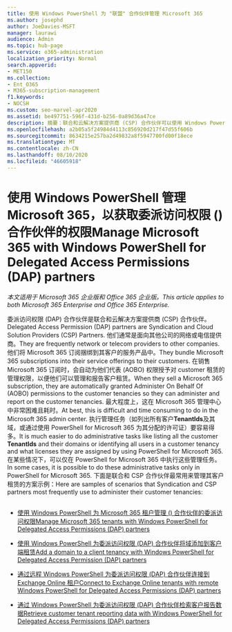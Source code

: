 ```yaml
---
title: 使用 Windows PowerShell 为 "联盟" 合作伙伴管理 Microsoft 365
ms.author: josephd
author: JoeDavies-MSFT
manager: laurawi
audience: Admin
ms.topic: hub-page
ms.service: o365-administration
localization_priority: Normal
search.appverid:
- MET150
ms.collection:
- Ent_O365
- M365-subscription-management
f1.keywords:
- NOCSH
ms.custom: seo-marvel-apr2020
ms.assetid: be497751-596f-431d-b256-0a89d36a47ce
description: 摘要：联合和云解决方案提供商 (CSP) 合作伙伴可以使用 Windows PowerShell 管理 Microsoft 365 客户租户。
ms.openlocfilehash: a2b05a5f24984d4113c856920d217f47d55f606b
ms.sourcegitcommit: 8634215e257ba2d49832a8f5947700fd00f18ece
ms.translationtype: MT
ms.contentlocale: zh-CN
ms.lasthandoff: 08/10/2020
ms.locfileid: "46605918"
---
```

# <a name="manage-microsoft-365-with-windows-powershell-for-delegated-access-permissions-dap-partners"></a><span data-ttu-id="221a1-103">使用 Windows PowerShell 管理 Microsoft 365，以获取委派访问权限 () 合作伙伴的权限</span><span class="sxs-lookup"><span data-stu-id="221a1-103">Manage Microsoft 365 with Windows PowerShell for Delegated Access Permissions (DAP) partners</span></span>

<span data-ttu-id="221a1-104">*本文适用于 Microsoft 365 企业版和 Office 365 企业版。*</span><span class="sxs-lookup"><span data-stu-id="221a1-104">*This article applies to both Microsoft 365 Enterprise and Office 365 Enterprise.*</span></span>

<span data-ttu-id="221a1-105">委派访问权限 (DAP) 合作伙伴是联合和云解决方案提供商 (CSP) 合作伙伴。</span><span class="sxs-lookup"><span data-stu-id="221a1-105">Delegated Access Permission (DAP) partners are Syndication and Cloud Solution Providers (CSP) Partners.</span></span> <span data-ttu-id="221a1-106">他们通常是面向其他公司的网络或电信提供商。</span><span class="sxs-lookup"><span data-stu-id="221a1-106">They are frequently network or telecom providers to other companies.</span></span> <span data-ttu-id="221a1-107">他们将 Microsoft 365 订阅捆绑到其客户的服务产品中。</span><span class="sxs-lookup"><span data-stu-id="221a1-107">They bundle Microsoft 365 subscriptions into their service offerings to their customers.</span></span> <span data-ttu-id="221a1-108">在销售 Microsoft 365 订阅时，会自动为他们代表 (AOBO) 权限授予对 customer 租赁的管理权限，以便他们可以管理和报告客户租赁。</span><span class="sxs-lookup"><span data-stu-id="221a1-108">When they sell a Microsoft 365 subscription, they are automatically granted Administer On Behalf Of (AOBO) permissions to the customer tenancies so they can administer and report on the customer tenancies.</span></span> <span data-ttu-id="221a1-109">最大程度上，这在 Microsoft 365 管理中心中非常困难且耗时。</span><span class="sxs-lookup"><span data-stu-id="221a1-109">At best, this is difficult and time consuming to do in the Microsoft 365 admin center.</span></span> <span data-ttu-id="221a1-110">执行管理任务（如列出所有客户**TenantIds**及其域，或通过使用 PowerShell for Microsoft 365 为其分配的许可证）要容易得多。</span><span class="sxs-lookup"><span data-stu-id="221a1-110">It is much easier to do administrative tasks like listing all the customer **TenantIds** and their domains or identifying all users in a customer tenancy and what licenses they are assigned by using PowerShell for Microsoft 365.</span></span> <span data-ttu-id="221a1-111">在某些情况下，可以仅在 PowerShell for Microsoft 365 中执行这些管理任务。</span><span class="sxs-lookup"><span data-stu-id="221a1-111">In some cases, it is possible to do these administrative tasks only in PowerShell for Microsoft 365.</span></span> <span data-ttu-id="221a1-112">下面是联合和 CSP 合作伙伴最常用来管理其客户租赁的方案示例：</span><span class="sxs-lookup"><span data-stu-id="221a1-112">Here are samples of scenarios that Syndication and CSP partners most frequently use to administer their customer tenancies:</span></span>
  
## 

- [<span data-ttu-id="221a1-113">使用 Windows PowerShell 为 Microsoft 365 租户管理 () 合作伙伴的委派访问权限</span><span class="sxs-lookup"><span data-stu-id="221a1-113">Manage Microsoft 365 tenants with Windows PowerShell for Delegated Access Permissions (DAP) partners</span></span>](manage-office-365-tenants-with-windows-powershell-for-delegated-access-permissio.md)
    
- [<span data-ttu-id="221a1-114">使用 Windows PowerShell 为委派访问权限 (DAP) 合作伙伴将域添加到客户端租赁</span><span class="sxs-lookup"><span data-stu-id="221a1-114">Add a domain to a client tenancy with Windows PowerShell for Delegated Access Permission (DAP) partners</span></span>](add-a-domain-to-a-client-tenancy-with-windows-powershell-for-delegated-access-pe.md)
    
- [<span data-ttu-id="221a1-115">通过远程 Windows PowerShell 为委派访问权限 (DAP) 合作伙伴连接到 Exchange Online 租户</span><span class="sxs-lookup"><span data-stu-id="221a1-115">Connect to Exchange Online tenants with remote Windows PowerShell for Delegated Access Permissions (DAP) partners</span></span>](connect-to-exchange-online-tenants-with-remote-windows-powershell-for-delegated.md)
    
- [<span data-ttu-id="221a1-116">通过 Windows PowerShell 为委派访问权限 (DAP) 合作伙伴检索客户报告数据</span><span class="sxs-lookup"><span data-stu-id="221a1-116">Retrieve customer tenant reporting data with Windows PowerShell for Delegated Access Permissions (DAP) partners</span></span>](retrieve-customer-tenant-reporting-data-with-windows-powershell-for-delegated-ac.md)
    

    

